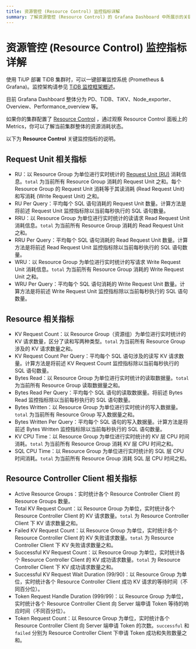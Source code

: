 ```yaml
---
title: 资源管控 (Resource Control) 监控指标详解
summary: 了解资源管控 (Resource Control) 的 Grafana Dashboard 中所展示的关键指标。
---
```


# 资源管控 (Resource Control) 监控指标详解

使用 TiUP 部署 TiDB 集群时，可以一键部署监控系统 (Prometheus & Grafana)。监控架构请参见 [TiDB 监控框架概述](/tidb-monitoring-framework.md)。

目前 Grafana Dashboard 整体分为 PD、TiDB、TiKV、Node_exporter、Overview、Performance_overview 等。

如果你的集群配置了 [Resource Control](/tidb-resource-control.md) ，通过观察 Resource Control 面板上的 Metrics，你可以了解当前集群整体的资源消耗状态。

以下为 **Resource Control** 关键监控指标的说明。

## Request Unit 相关指标

- RU：以 Resource Group 为单位进行实时统计的 [Request Unit (RU)](/tidb-resource-control.md#什么是-request-unit-ru) 消耗信息。`total` 为当前所有 Resource Group 消耗的 Request Unit 之和。每个 Resource Group 的 Request Unit 消耗等于其读消耗 (Read Request Unit) 和写消耗 (Write Request Unit) 之和。
- RU Per Query：平均每个 SQL 语句消耗的 Request Unit 数量。计算方法是将前述 Request Unit 监控指标除以当前每秒执行的 SQL 语句数量。
- RRU：以 Resource Group 为单位进行实时统计的读请求 Read Request Unit 消耗信息。`total` 为当前所有 Resource Group 消耗的 Read Request Unit 之和。
- RRU Per Query：平均每个 SQL 语句消耗的 Read Request Unit 数量。计算方法是将前述 Read Request Unit 监控指标除以当前每秒执行的 SQL 语句数量。
- WRU：以 Resource Group 为单位进行实时统计的写请求 Write Request Unit 消耗信息。`total` 为当前所有 Resource Group 消耗的 Write Request Unit 之和。
- WRU Per Query：平均每个 SQL 语句消耗的 Write Request Unit 数量。计算方法是将前述 Write Request Unit 监控指标除以当前每秒执行的 SQL 语句数量。

## Resource 相关指标

- KV Request Count：以 Resource Group（资源组）为单位进行实时统计的 KV 请求数量，区分了读和写两种类型。`total` 为当前所有 Resource Group 涉及的 KV 请求数量之和。
- KV Request Count Per Query：平均每个 SQL 语句涉及的读写 KV 请求数量。计算方法是将前述 KV Request Count 监控指标除以当前每秒执行的 SQL 语句数量。
- Bytes Read：以 Resource Group 为单位进行实时统计的读取数据量。`total` 为当前所有 Resource Group 读取数据量之和。
- Bytes Read Per Query：平均每个 SQL 语句的读取数据量。将前述 Bytes Read 监控指标除以当前每秒执行的 SQL 语句数量。
- Bytes Written：以 Resource Group 为单位进行实时统计的写入数据量。`total` 为当前所有 Resource Group 写入数据量之和。
- Bytes Written Per Query：平均每个 SQL 语句的写入数据量。计算方法是将前述 Bytes Written 监控指标除以当前每秒执行的 SQL 语句数量。
- KV CPU Time：以 Resource Group 为单位进行实时统计的 KV 层 CPU 时间消耗。`total` 为当前所有 Resource Group 消耗 KV 层 CPU 时间之和。
- SQL CPU Time：以 Resource Group 为单位进行实时统计的 SQL 层 CPU 时间消耗。`total` 为当前所有 Resource Group 消耗 SQL 层 CPU 时间之和。

## Resource Controller Client 相关指标

- Active Resource Groups：实时统计各个 Resource Controller Client 的 Resource Groups 数量。
- Total KV Request Count：以 Resource Group 为单位，实时统计各个 Resource Controller Client 的 KV 请求数量。`total` 为 Resource Controller Client 下 KV 请求数量之和。
- Failed KV Request Count：以 Resource Group 为单位，实时统计各个 Resource Controller Client 的 KV 失败请求数量。`total` 为 Resource Controller Client 下 KV 失败请求数量之和。
- Successful KV Request Count：以 Resource Group 为单位，实时统计各个 Resource Controller Client 的 KV 成功请求数量。`total` 为 Resource Controller Client 下 KV 成功请求数量之和。
- Successful KV Request Wait Duration (99/90)：以 Resource Group 为单位，实时统计各个 Resource Controller Client 成功 KV 请求的等待时间（不同百分位）。
- Token Request Handle Duration (999/99)：以 Resource Group 为单位，实时统计各个 Resource Controller Client 向 Server 端申请 Token 等待的响应时间（不同百分位）。
- Token Request Count：以 Resource Group 为单位，实时统计各个 Resource Controller Client 向 Server 端申请 Token 的次数。`successful` 和 `failed` 分别为 Resource Controller Client 下申请 Token 成功和失败数量之和。
